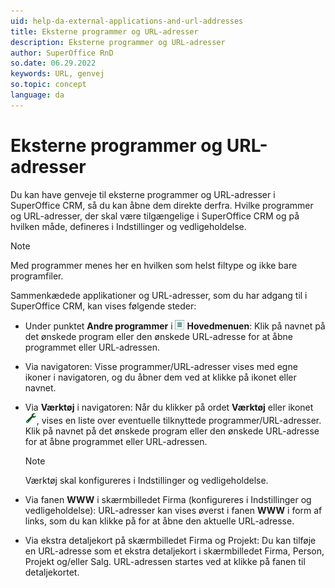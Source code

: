 ```yaml
---
uid: help-da-external-applications-and-url-addresses
title: Eksterne programmer og URL-adresser
description: Eksterne programmer og URL-adresser
author: SuperOffice RnD
so.date: 06.29.2022
keywords: URL, genvej
so.topic: concept
language: da
---
```


# Eksterne programmer og URL-adresser

Du kan have genveje til eksterne programmer og URL-adresser i SuperOffice CRM, så du kan åbne dem direkte derfra. Hvilke programmer og URL-adresser, der skal være tilgængelige i SuperOffice CRM og på hvilken måde, defineres i Indstillinger og vedligeholdelse.

> [!NOTE]
> Med programmer menes her en hvilken som helst filtype og ikke bare programfiler.

Sammenkædede applikationer og URL-adresser, som du har adgang til i SuperOffice CRM, kan vises følgende steder:

* Under punktet **Andre programmer** i ![ikon][img1] **Hovedmenuen**: Klik på navnet på det ønskede program eller den ønskede URL-adresse for at åbne programmet eller URL-adressen.

* Via navigatoren: Visse programmer/URL-adresser vises med egne ikoner i navigatoren, og du åbner dem ved at klikke på ikonet eller navnet.

* Via **Værktøj** i navigatoren: Når du klikker på ordet **Værktøj** eller ikonet ![ikon][img2], vises en liste over eventuelle tilknyttede programmer/URL-adresser. Klik på navnet på det ønskede program eller den ønskede URL-adresse for at åbne programmet eller URL-adressen.

    > [!NOTE]
    > Værktøj skal konfigureres i Indstillinger og vedligeholdelse.

* Via fanen **WWW** i skærmbilledet Firma (konfigureres i Indstillinger og vedligeholdelse): URL-adresser kan vises øverst i fanen **WWW** i form af links, som du kan klikke på for at åbne den aktuelle URL-adresse.

* Via ekstra detaljekort på skærmbilledet Firma og Projekt: Du kan tilføje en URL-adresse som et ekstra detaljekort i skærmbilledet Firma, Person, Projekt og/eller Salg. URL-adressen startes ved at klikke på fanen til detaljekortet.

<!-- Referenced links -->

<!-- Referenced images -->
[img1]: ../../../media/icons/main-menu-small.png
[img2]: ../../../../common/icons/nav-tools.png

